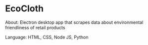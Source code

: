 # EcoCloth

About: Electron desktop app that scrapes data about environmental friendliness of retail products

Language: HTML, CSS, Node JS, Python


